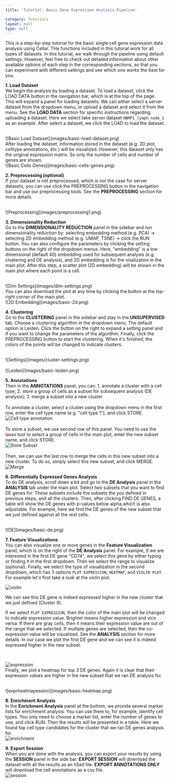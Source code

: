 ```yaml
---
title: 'Tutorial: Basic Gene Expression Analysis Pipeline'

category: Tutorials
layout: null
type: null
---
```

This is a step-by-step tutorial for the basic single cell gene expression data analysis using Cellar. THe functions included in this tutorial work for all types of datasets. In this tutorial, we walk through the pipeline using default settings. However, feel free to check out detailed information about other available options of each step in the corresponding sections, so that you can experiment with different settings and see which one works the best for you. 

**1. Load Dataset**
<br>
    We begin the analysis by loading a dataset. To load a dataset, click the <span class='mbutton'>LOAD DATA</span> button in the navigation bar, which is at the top of the page. This will expand a panel for loading datasets. We can either select a server dataset from the dropdown menu, or upload a dataset and select it from the menu. See the **LOAD DATA** section for specific instructions regarding uploading a dataset. Here we select take server dataset `HBMP1_lymph_node_1` as an example. After select a dataset, we click the <span class='mbutton'>LOAD</span> to load the dataset.

<br>
![Basic Load Dataset](images/basic-load-dataset.png)
<br>
    After loading the dataset, information stored in the dataset (e.g. 2D plot, celltype annotations, etc.) will be visualized. However, this dataset only has the original expression matrix. So only the number of cells and number of genes are shown. 

<br>
![Basic Cells Genes](images/basic-cells-genes.png)
<br>

**2. Preprocessing (optional)**
<br>
    If your dataset is not preprocessed, which is not the case for server datasets, you can use click the  <span class='mbutton'>PREPROCESSING</span> button in the navigation bar and use our preprocessing tools. See the **PREPROCESSING** section for more details.

<br>
![Preprocessing](images/preprocessing1.png)
<br>

**3. Dimensionality Reduction**
<br>
    Go to the **DIMENSIONALITY REDUCTION** panel in the sidebar and run dimensionality reduction by: selecting embedding method (e.g. PCA) -> selecting 2D embedding method (e.g. UMAP, TSNE) -> click the <span class='mbutton'>RUN</span> button. You can also configure the parameters by clicking the setting buttons on the right of the dropdown menus. Here, "embedding" is a low dimensional (default 40) embedding used for subsequent analysis (e.g. clustering and DE analysis), and 2D embedding is for the visalization in the main plot. After this step, a scatter plot (2D embedding) will be shown in the main plot where each point is a cell. 

<br>
![Dim Settings](images/dim-settings.png)
<br>
You can also download the plot at any time by clicking the button at the top-right corner of the main plot.
<br>
![2D Embedding](images/basic-2d.png)
<br>

**4. Clustering**
<br>
    Go to the **CLUSTERING** panel in the sidebar and stay in the **UNSUPERVISED** tab. Choose a clustering algorithm in the dropdown menu. The default option is Leiden. Click the button on the right to expand a setting panel and if you want to change the parameters of the algorithm. Finally, click the <span class='mbutton'>PREPROCESSING</span> button to start the clustering. When it's finished, the colors of the points will be changed to indicate clusters.

<br>
![Settings](images/cluster-settings.png)
<br>

<br>
![Leiden](images/basic-leiden.png)
<br>

**5. Annotations**
<br>
    Then in the **ANNOTATIONS** panel, you can: 1. annotate a cluster with a cell type; 2. store a group of cells as a subset for subsequent analysis (DE analysis); 3. merge a subset into a new cluster.
<br>
<br>
    To annotate a cluster, select a cluster using the dropdown menu in the first row, enter the cell type name (e.g. "cell type 1"), and click <span class='mbutton'>STORE</span>.
<br>
![Cell type annotation](images/basic-cell-type.png)
<br>
<br>
    To store a subset, we use second row of this panel. You need to use the lasso tool to select a group of cells in the main plot, enter the new subset name, and click <span class='mbutton'>STORE</span>.
<br>
![Store Subset](images/basic-subset.png)
<br>
<br>
    Then, we can use the last row to merge the cells in this new subset into a new cluster. To do so, simply select this new subset, and click <span class='mbutton'>MERGE</span>.
<br>
![Merge](images/basic-merge.png)
<br>

**6. Differentially Expressed Genes Analysis**
<br>
To do DE analysis, scroll down a bit and go to the **DE Analysis** panel in the **ANALYSIS** tab under the main plot. Select two subsets that you want to find DE genes for. These subsets include the subsets the you defined in previous steps, and all the clusters. Then, after clicking <span class='mbutton'>FIND DE GENES</span>, a table will show the DE genes with p-values below <span class='mbutton'>alpha</span>,which is also adjustable. For example, here we find the DE genes of the new subset that we just defined against all the rest cells. 

<br>
![DE](images/basic-de.png)
<br>

**7. Feature Visualizations**
<br>
You can also visualize one or more genes in the **Feature Visualization** panel, which is on the right of the **DE Analysis** panel. For example, if we are interested in the first DE gene "CD74", we select this gene by either typing or finding it in the first dropdown. Then we select the range to visualize (optional). Finally, we select the type of visualization in the second dropdown, which has 3 options `PLOT EXPRESSION`, `HEATMAP`, and `VIOLIN PLOT`. For example let's first take a look at the violin plot. 
<br>

![violin](images/basic-violin.png)
<br>

We can see this DE gene is indeed expressed higher in the new cluster that we just defined (Cluster 9). 
<br>

If we select `PLOT EXPRESSION`, then the color of the main plot will be changed to indicate expression value. Brighter means higher expression and vice versa. If there are gray cells, then it means their expression value are out of the range that we selected. If multiple genes are selected, then the co-expression value will be visualized. See the **ANALYSIS** section for more details. In our case we plot the first DE gene and we can see it is indeed expressed higher in the new subset.

<br>

![expression](images/basic-plot-expression.png)
<br>
Finally, we plot a heatmap for top 3 DE genes. Again it is clear that their expression values are higher in the new subset that we ran DE analysis for.

<br>
![exprheatmapession](images/basic-heatmap.png)
<br>

**8. Enrichment Analysis**
<br>
In the **Enrichment Analysis** panel at the bottom, we provide several marker lists for enrichment analysis. You can use them to, for example, identify cell types. You only need to choose a marker list, enter the number of genes to use, and click <span class='mbutton'>RUN</span>. Then the results will be presented in a table. Here we found top cell type candidates for the cluster that we ran DE genes analysis for.
<br>
![enrichment](images/basic-enrichment.png)
<br>

**9. Export Session**
<br>
When you are done with the analysis, you can export your results by using the **SESSION** panel in the side bar. **EXPORT SESSION** will download the dataset with all the results as an  <span class='extension'>h5ad</span> file. **EXPORT ANNOTATIONS ONLY** will download the cell annotations as a  <span class='extension'>csv</span> file. 
<br>
![session](images/session.png)
<br>

